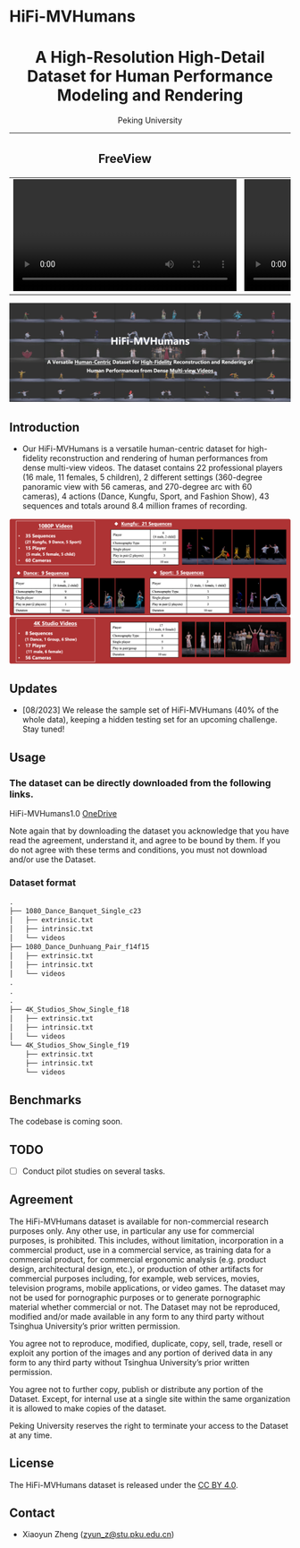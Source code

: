 # HiFi-MVHumans

<div align="center">

<h1> A High-Resolution High-Detail Dataset for Human Performance Modeling and Rendering
    
</h1>

<div>
    Peking University
</div>

| <h2 align="center"> FreeView </h2> | <h2 align="center"> Movement </h2> | <h2 align="center"> TPose </h2> |
| :---: | :---: | :---: |
| <video src="./assets/Dunhuang_fvv.mov" alt="drawing" height=200 />| <video src="./assets/Taekwondo_fvv.mov" alt="drawing" height=200 />|<video src="./assets/Kungfu_Sword_fvv.mov" alt="drawing" height=200 />|


</div>

![colored_mesh (1)](assets/HiFi-MVHumans.png)

## Introduction
- Our HiFi-MVHumans is a versatile human-centric dataset for high-fidelity reconstruction and rendering of human performances from dense multi-view videos. The dataset contains 22 professional players (16 male, 11 females, 5 children), 2 different settings (360-degree panoramic view with 56 cameras, and 270-degree arc with 60 cameras), 4 actions (Dance, Kungfu, Sport, and Fashion Show), 43 sequences and totals around 8.4 million frames of recording.

![colored_mesh (1)](assets/overviews.png)

## Updates
- [08/2023] We release the sample set of HiFi-MVHumans (40\% of the whole data), keeping a hidden testing set for an upcoming challenge. Stay tuned!

## Usage
### The dataset can be directly downloaded from the following links.
HiFi-MVHumans1.0 [OneDrive](https://1drv.ms/f/s!Ak-j_ZC_XxTsgm-incfmvDx-nE0K?e=BuwU5g)

Note again that by downloading the dataset you acknowledge that you have read the agreement, understand it, and agree to be bound by them. If you do not agree with these terms and conditions, you must not download and/or use the Dataset.

### Dataset format
```
.
├── 1080_Dance_Banquet_Single_c23
│   ├── extrinsic.txt
│   ├── intrinsic.txt
│   └── videos
├── 1080_Dance_Dunhuang_Pair_f14f15
│   ├── extrinsic.txt
│   ├── intrinsic.txt
│   └── videos
.
.
. 
├── 4K_Studios_Show_Single_f18
│   ├── extrinsic.txt
│   ├── intrinsic.txt
│   └── videos
└── 4K_Studios_Show_Single_f19
    ├── extrinsic.txt
    ├── intrinsic.txt
    └── videos
```

## Benchmarks
The codebase is coming soon.

## TODO
- [ ] Conduct pilot studies on several tasks.

## Agreement
The HiFi-MVHumans dataset is available for non-commercial research purposes only. Any other use, in particular any use for commercial purposes, is prohibited. This includes, without limitation, incorporation in a commercial product, use in a commercial service, as training data for a commercial product, for commercial ergonomic analysis (e.g. product design, architectural design, etc.), or production of other artifacts for commercial purposes including, for example, web services, movies, television programs, mobile applications, or video games. The dataset may not be used for pornographic purposes or to generate pornographic material whether commercial or not. The Dataset may not be reproduced, modified and/or made available in any form to any third party without Tsinghua University’s prior written permission.

You agree not to reproduce, modified, duplicate, copy, sell, trade, resell or exploit any portion of the images and any portion of derived data in any form to any third party without Tsinghua University’s prior written permission.

You agree not to further copy, publish or distribute any portion of the Dataset. Except, for internal use at a single site within the same organization it is allowed to make copies of the dataset.

Peking University reserves the right to terminate your access to the Dataset at any time.

## License
The HiFi-MVHumans dataset is released under the [CC BY 4.0](https://creativecommons.org/licenses/by/4.0/).

## Contact
- Xiaoyun Zheng (zyun_z@stu.pku.edu.cn)

